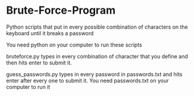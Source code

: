 # Brute-Force-Program
Python scripts that put in every possible combination of characters on the keyboard until it breaks a password

You need python on your computer to run these scripts

bruteforce.py types in every combination of character that you define and then hits enter to submit it.

guess_passwords.py types in every password in passwords.txt and hits enter after every one to submit it. You need passwords.txt on your computer to run it
